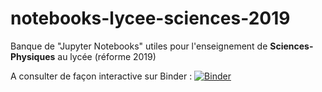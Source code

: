 # notebooks-lycee-sciences-2019
Banque de "Jupyter Notebooks" utiles pour l'enseignement de **Sciences-Physiques** au lycée (réforme 2019)

A consulter de façon interactive sur Binder :
[![Binder](https://mybinder.org/badge_logo.svg)](https://mybinder.org/v2/gh/profjahier/notebooks-lycee-sciences-2019.git/master)
